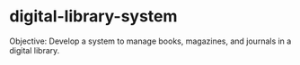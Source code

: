 # digital-library-system
Objective: Develop a system to manage books, magazines, and journals in a digital library.
